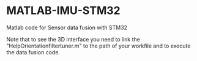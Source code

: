 # MATLAB-IMU-STM32
Matlab code for Sensor data fusion with STM32

Note that to see the 3D interface you need to link the "HelpOrientationfiltertuner.m" to the path of your workfile and to execute the data fusion code.

